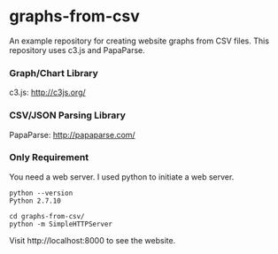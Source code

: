 # graphs-from-csv

An example repository for creating website graphs from CSV files. This repository uses c3.js and PapaParse.

### Graph/Chart Library
c3.js: http://c3js.org/

### CSV/JSON Parsing Library
PapaParse: http://papaparse.com/

### Only Requirement
You need a web server. I used python to initiate a web server.

```
python --version
Python 2.7.10
```

```
cd graphs-from-csv/
python -m SimpleHTTPServer
```

Visit http://localhost:8000 to see the website.
